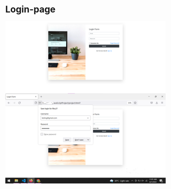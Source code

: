 # Login-page
![Alt text](img/Screenshot1%20Login%20Form.png "a title")
![Alt text](img/Screenshot2%20remind%20id%20password.png "a title")